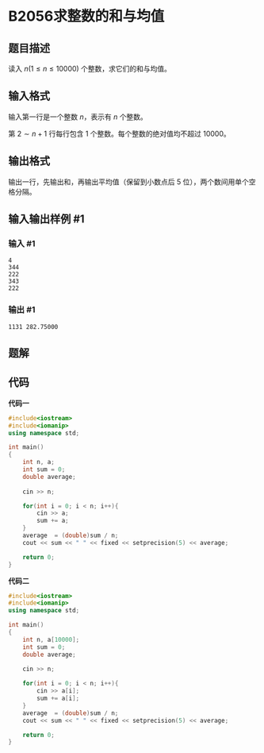 # B2056求整数的和与均值

## 题目描述

读入 $n(1 \le n \le 10000)$ 个整数，求它们的和与均值。

## 输入格式

输入第一行是一个整数 $n$，表示有 $n$ 个整数。

第 $2 \sim n+1$ 行每行包含 $1$ 个整数。每个整数的绝对值均不超过 $10000$。

## 输出格式

输出一行，先输出和，再输出平均值（保留到小数点后 $5$ 位），两个数间用单个空格分隔。

## 输入输出样例 #1

### 输入 #1

```
4
344
222
343
222
```

### 输出 #1

```
1131 282.75000
```

## 题解

## 代码

**代码一**

```cpp
#include<iostream>
#include<iomanip>
using namespace std;

int main()
{
    int n, a;
    int sum = 0;
  	double average;
    
    cin >> n;

    for(int i = 0; i < n; i++){
        cin >> a;
        sum += a;
    }
    average  = (double)sum / n;
    cout << sum << " " << fixed << setprecision(5) << average;

    return 0;
}
```



**代码二**

```cpp
#include<iostream>
#include<iomanip>
using namespace std;

int main()
{
    int n, a[10000];
    int sum = 0;
  	double average;
    
    cin >> n;

    for(int i = 0; i < n; i++){
        cin >> a[i];
        sum += a[i];
    }
    average  = (double)sum / n;
    cout << sum << " " << fixed << setprecision(5) << average;

    return 0;
}
```



